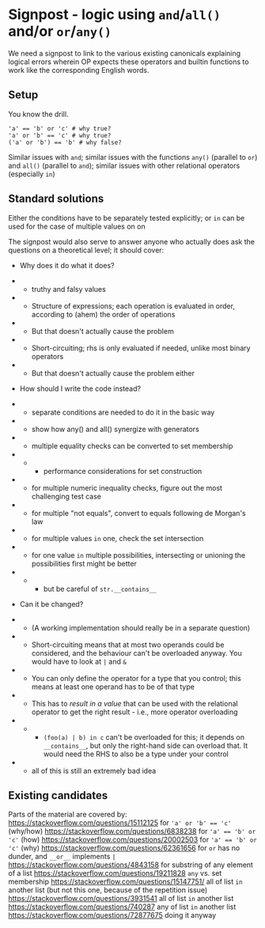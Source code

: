 # Signpost - logic using `and`/`all()` and/or `or`/`any()`

We need a signpost to link to the various existing canonicals explaining logical errors wherein OP expects these operators and builtin functions to work like the corresponding English words.

## Setup

You know the drill.
```
'a' == 'b' or 'c' # why true?
'a' or 'b' == 'c' # why true?
('a' or 'b') == 'b' # why false?
```
Similar issues with `and`; similar issues with the functions `any()` (parallel to `or`) and `all()` (parallel to `and`); similar issues with other relational operators (especially `in`)


## Standard solutions

Either the conditions have to be separately tested explicitly; or `in` can be used for the case of multiple values on on

The signpost would also serve to answer anyone who actually does ask the questions on a theoretical level; it should cover:

* Why does it do what it does?
* * truthy and falsy values
* * Structure of expressions; each operation is evaluated in order, according to (ahem) the order of operations
* * But that doesn't actually cause the problem
* * Short-circuiting; rhs is only evaluated if needed, unlike most binary operators
* * But that doesn't actually cause the problem either

* How should I write the code instead?
* * separate conditions are needed to do it in the basic way
* * show how any() and all() synergize with generators
* * multiple equality checks can be converted to set membership
* * * performance considerations for set construction
* * for multiple numeric inequality checks, figure out the most challenging test case
* * for multiple "not equals", convert to equals following de Morgan's law
* * for multiple values `in` one, check the set intersection
* * for one value `in` multiple possibilities, intersecting or unioning the possibilities first might be better
* * * but be careful of `str.__contains__`

* Can it be changed?
* * (A working implementation should really be in a separate question)
* * Short-circuiting means that at most two operands could be considered, and the behaviour can't be overloaded anyway. You would have to look at `|` and `&`
* * You can only define the operator for a type that you control; this means at least one operand has to be of that type
* * This has to *result in a value* that can be used with the relational operator to get the right result - i.e., more operator overloading
* * * `(foo(a) | b) in c` can't be overloaded for this; it depends on `__contains__`, but only the right-hand side can overload that. It would need the RHS to also be a type under your control
* * all of this is still an extremely bad idea


## Existing candidates

Parts of the material are covered by:
https://stackoverflow.com/questions/15112125 for `'a' or 'b' == 'c'` (why/how)
https://stackoverflow.com/questions/6838238 for `'a' == 'b' or 'c'` (how)
https://stackoverflow.com/questions/20002503 for `'a' == 'b' or 'c'` (why)
https://stackoverflow.com/questions/62361656 for `or` has no dunder, and `__or__` implements `|`
https://stackoverflow.com/questions/4843158 for substring of any element of a list
https://stackoverflow.com/questions/19211828 `any` vs. set membership
https://stackoverflow.com/questions/15147751/ all of list `in` another list (but not this one, because of the repetition issue)
https://stackoverflow.com/questions/3931541 all of list `in` another list
https://stackoverflow.com/questions/740287 any of list `in` another list
https://stackoverflow.com/questions/72877675 doing it anyway

